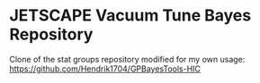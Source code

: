 # JETSCAPE Vacuum Tune Bayes Repository

Clone of the stat groups repository modified for my own usage:
https://github.com/Hendrik1704/GPBayesTools-HIC